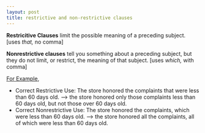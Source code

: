```yaml
---
layout: post
title: restrictive and non-restrictive clauses
---
```


**Restricitive Clauses** limit the possible meaning of a preceding subject. [uses _that,_ no comma]

**Nonrestrictive clauses** tell you something about a preceding subject, but they do not limit, or restrict, the meaning of that subject. [uses _which,_ with comma]

[For Example](http://www.kentlaw.edu/academics/lrw/grinker/LwtaClauses__Restrictive_and_Nonrest.htm), 

- Correct Restrictive Use: The store honored the complaints that were less than 60 days old. --> the store honored only those complaints less than 60 days old, but not those over 60 days old.
- Correct Nonrestrictive Use: The store honored the complaints, which were less than 60 days old. --> the store honored all the complaints, all of which were less than 60 days old.
